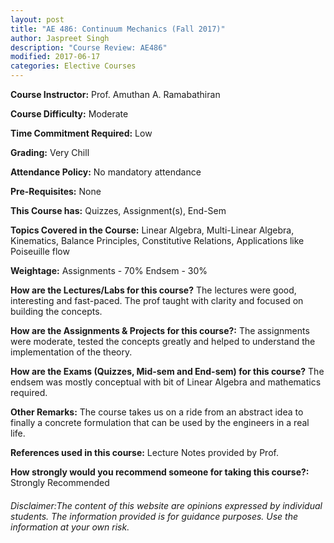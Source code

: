 ```yaml
---
layout: post
title: "AE 486: Continuum Mechanics (Fall 2017)"
author: Jaspreet Singh
description: "Course Review: AE486"
modified: 2017-06-17
categories: Elective Courses
---
```


**Course Instructor:** Prof. Amuthan A. Ramabathiran

**Course Difficulty:** Moderate

**Time Commitment Required:** Low

**Grading:** Very Chill

**Attendance Policy:** No mandatory attendance

**Pre-Requisites:** None

**This Course has:** Quizzes, Assignment(s), End-Sem

**Topics Covered in the Course:**
Linear Algebra, Multi-Linear Algebra, Kinematics, Balance Principles, Constitutive Relations, Applications like Poiseuille flow

**Weightage:**
Assignments - 70%
Endsem - 30%

**How are the Lectures/Labs for this course?**
The lectures were good, interesting and fast-paced. The prof taught with clarity and focused on building the concepts.

**How are the Assignments & Projects for this course?:**
The assignments were moderate, tested the concepts greatly and helped to understand the implementation of the theory.

**How are the Exams (Quizzes, Mid-sem and End-sem) for this course?**
The endsem was mostly conceptual with bit of Linear Algebra and mathematics required.

**Other Remarks:**
The course takes us on a ride from an abstract idea to finally a concrete formulation that can be used by the engineers in a real life.

**References used in this course:**
Lecture Notes provided by Prof.

**How strongly would you recommend someone for taking this course?:**
Strongly Recommended

###### Disclaimer:The content of this website are opinions expressed by individual students. The information provided is for guidance purposes. Use the information at your own risk.